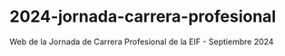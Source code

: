 # 2024-jornada-carrera-profesional
Web de la Jornada de Carrera Profesional de la EIF - Septiembre 2024

